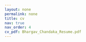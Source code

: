 ```yaml
---
layout: none
permalink: none
title: cv
nav: true
nav_order: 4
cv_pdf: Bhargav_Chandaka_Resume.pdf
---
```

